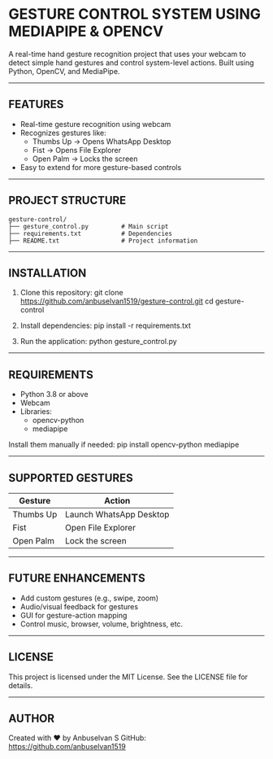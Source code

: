 GESTURE CONTROL SYSTEM USING MEDIAPIPE & OPENCV
===============================================

A real-time hand gesture recognition project that uses your webcam to detect simple hand gestures and control system-level actions. Built using Python, OpenCV, and MediaPipe.

---------------------------------------
FEATURES
--------

- Real-time gesture recognition using webcam
- Recognizes gestures like:
    - Thumbs Up → Opens WhatsApp Desktop
    - Fist → Opens File Explorer
    - Open Palm → Locks the screen
- Easy to extend for more gesture-based controls

---------------------------------------
PROJECT STRUCTURE
------------------
```
gesture-control/
├── gesture_control.py         # Main script
├── requirements.txt           # Dependencies
├── README.txt                 # Project information
```
---------------------------------------
INSTALLATION
------------

1. Clone this repository:
    git clone https://github.com/anbuselvan1519/gesture-control.git
    cd gesture-control

2. Install dependencies:
    pip install -r requirements.txt

3. Run the application:
    python gesture_control.py

---------------------------------------
REQUIREMENTS
------------

- Python 3.8 or above
- Webcam
- Libraries:
    - opencv-python
    - mediapipe

Install them manually if needed:
    pip install opencv-python mediapipe

---------------------------------------
SUPPORTED GESTURES
-------------------

| Gesture      | Action                  |
|--------------|--------------------------|
| Thumbs Up    | Launch WhatsApp Desktop |
| Fist         | Open File Explorer       |
| Open Palm    | Lock the screen          |

---------------------------------------
FUTURE ENHANCEMENTS
--------------------

- Add custom gestures (e.g., swipe, zoom)
- Audio/visual feedback for gestures
- GUI for gesture-action mapping
- Control music, browser, volume, brightness, etc.

---------------------------------------
LICENSE
-------

This project is licensed under the MIT License.
See the LICENSE file for details.

---------------------------------------
AUTHOR
-------

Created with ❤️ by Anbuselvan S
GitHub: https://github.com/anbuselvan1519
